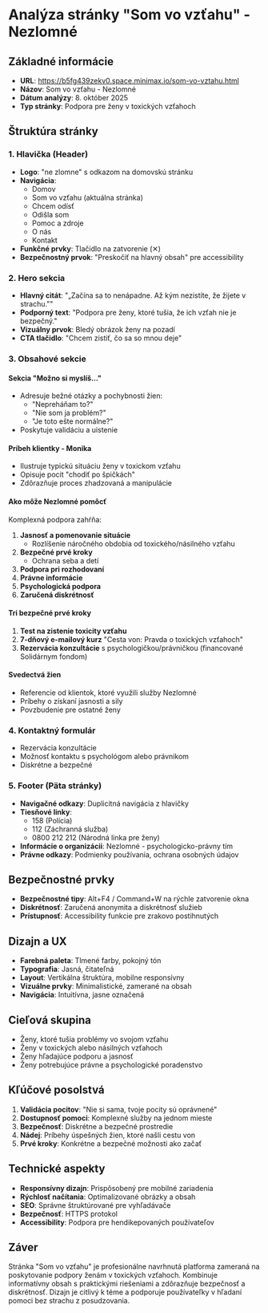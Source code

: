 # Analýza stránky "Som vo vzťahu" - Nezlomné

## Základné informácie
- **URL**: https://b5fg439zekv0.space.minimax.io/som-vo-vztahu.html
- **Názov**: Som vo vzťahu - Nezlomné
- **Dátum analýzy**: 8. október 2025
- **Typ stránky**: Podpora pre ženy v toxických vzťahoch

## Štruktúra stránky

### 1. Hlavička (Header)
- **Logo**: "ne zlomne" s odkazom na domovskú stránku
- **Navigácia**: 
  - Domov
  - Som vo vzťahu (aktuálna stránka)
  - Chcem odísť
  - Odišla som
  - Pomoc a zdroje
  - O nás
  - Kontakt
- **Funkčné prvky**: Tlačidlo na zatvorenie (✕)
- **Bezpečnostný prvok**: "Preskočiť na hlavný obsah" pre accessibility

### 2. Hero sekcia
- **Hlavný citát**: "„Začína sa to nenápadne. Až kým nezistíte, že žijete v strachu.""
- **Podporný text**: "Podpora pre ženy, ktoré tušia, že ich vzťah nie je bezpečný."
- **Vizuálny prvok**: Bledý obrázok ženy na pozadí
- **CTA tlačidlo**: "Chcem zistiť, čo sa so mnou deje"

### 3. Obsahové sekcie

#### Sekcia "Možno si myslíš..."
- Adresuje bežné otázky a pochybnosti žien:
  - "Nepreháňam to?"
  - "Nie som ja problém?"
  - "Je toto ešte normálne?"
- Poskytuje validáciu a uistenie

#### Príbeh klientky - Monika
- Ilustruje typickú situáciu ženy v toxickom vzťahu
- Opisuje pocit "chodiť po špičkách"
- Zdôrazňuje proces zhadzovaná a manipulácie

#### Ako môže Nezlomné pomôcť
Komplexná podpora zahŕňa:
1. **Jasnosť a pomenovanie situácie**
   - Rozlíšenie náročného obdobia od toxického/násilného vzťahu
2. **Bezpečné prvé kroky**
   - Ochrana seba a detí
3. **Podpora pri rozhodovaní**
4. **Právne informácie**
5. **Psychologická podpora**
6. **Zaručená diskrétnosť**

#### Tri bezpečné prvé kroky
1. **Test na zistenie toxicity vzťahu**
2. **7-dňový e-mailový kurz** "Cesta von: Pravda o toxických vzťahoch"
3. **Rezervácia konzultácie** s psychologičkou/právničkou (financované Solidárnym fondom)

#### Svedectvá žien
- Referencie od klientok, ktoré využili služby Nezlomné
- Príbehy o získaní jasnosti a sily
- Povzbudenie pre ostatné ženy

### 4. Kontaktný formulár
- Rezervácia konzultácie
- Možnosť kontaktu s psychológom alebo právnikom
- Diskrétne a bezpečné

### 5. Footer (Päta stránky)
- **Navigačné odkazy**: Duplicitná navigácia z hlavičky
- **Tiesňové linky**: 
  - 158 (Polícia)
  - 112 (Záchranná služba)
  - 0800 212 212 (Národná linka pre ženy)
- **Informácie o organizácii**: Nezlomné - psychologicko-právny tím
- **Právne odkazy**: Podmienky používania, ochrana osobných údajov

## Bezpečnostné prvky
- **Bezpečnostné tipy**: Alt+F4 / Command+W na rýchle zatvorenie okna
- **Diskrétnosť**: Zaručená anonymita a diskrétnosť služieb
- **Prístupnosť**: Accessibility funkcie pre zrakovo postihnutých

## Dizajn a UX
- **Farebná paleta**: Tlmené farby, pokojný tón
- **Typografia**: Jasná, čitateľná
- **Layout**: Vertikálna štruktúra, mobilne responsívny
- **Vizuálne prvky**: Minimalistické, zamerané na obsah
- **Navigácia**: Intuitívna, jasne označená

## Cieľová skupina
- Ženy, ktoré tušia problémy vo svojom vzťahu
- Ženy v toxických alebo násilných vzťahoch
- Ženy hľadajúce podporu a jasnosť
- Ženy potrebujúce právne a psychologické poradenstvo

## Kľúčové posolstvá
1. **Validácia pocitov**: "Nie si sama, tvoje pocity sú oprávnené"
2. **Dostupnosť pomoci**: Komplexné služby na jednom mieste
3. **Bezpečnosť**: Diskrétne a bezpečné prostredie
4. **Nádej**: Príbehy úspešných žien, ktoré našli cestu von
5. **Prvé kroky**: Konkrétne a bezpečné možnosti ako začať

## Technické aspekty
- **Responsívny dizajn**: Prispôsobený pre mobilné zariadenia
- **Rýchlosť načítania**: Optimalizované obrázky a obsah
- **SEO**: Správne štruktúrované pre vyhľadávače
- **Bezpečnosť**: HTTPS protokol
- **Accessibility**: Podpora pre hendikepovaných používateľov

## Záver
Stránka "Som vo vzťahu" je profesionálne navrhnutá platforma zameraná na poskytovanie podpory ženám v toxických vzťahoch. Kombinuje informatívny obsah s praktickými riešeniami a zdôrazňuje bezpečnosť a diskrétnosť. Dizajn je citlivý k téme a podporuje používateľky v hľadaní pomoci bez strachu z posudzovania.